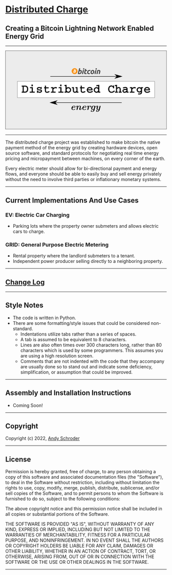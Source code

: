 [Distributed Charge](http://AndySchroder.com/DistributedCharge/)
================================================================
## Creating a Bitcoin Lightning Network Enabled Energy Grid ##
  
  
_______________________________________________________________________________

[![Simple Schematic](DistributedCharge-SimplestSchematic.png)](http://AndySchroder.com/DistributedCharge/)
_______________________________________________________________________________
  
  
The distributed charge project was established to make bitcoin the native payment method of the energy grid by creating hardware devices, open source software, and standard protocols for negotiating real time energy pricing and micropayment between machines, on every corner of the earth.

Every electric meter should allow for bi-directional payment and energy flows, and everyone should be able to easily buy and sell energy privately without the need to involve third parties or inflationary monetary systems. 
  
  
_______________________________________________________________________________

Current Implementations And Use Cases
-------------------------------------

### EV: Electric Car Charging
 - Parking lots where the property owner submeters and allows electric cars to charge.

### GRID: General Purpose Electric Metering
 - Rental property where the landlord submeters to a tenant.
 - Independent power producer selling directly to a neighboring property.
  
  
________________________________________________________________


[Change Log](CHANGES.md)
------------------------
  
  
________________________________________________________________


Style Notes
-----------

- The code is written in Python.
- There are some formatting/style issues that could be considered non-standard.
   - Indentations utilize tabs rather than a series of spaces.
   - A tab is assumed to be equivalent to 8 characters.
   - Lines are also often times over 300 characters long, rather than 80 characters which is used by some programmers. This assumes you are using a high resolution screen.
   - Comments that are not indented with the code that they accompany are usually done so to stand out and indicate some deficiency, simplification, or assumption that could be improved.
  
  
________________________________________________________________


Assembly and Installation Instructions
--------------------------------------

- Coming Soon!
  
  
________________________________________________________________


Copyright
---------

Copyright (c) 2022, [Andy Schroder](http://AndySchroder.com)
  
  
________________________________________________________________


License
-------

Permission is hereby granted, free of charge, to any person obtaining a copy of this software and associated documentation files (the "Software"), to deal in the Software without restriction, including without limitation the rights to use, copy, modify, merge, publish, distribute, sublicense, and/or sell copies of the Software, and to permit persons to whom the Software is furnished to do so, subject to the following conditions:

The above copyright notice and this permission notice shall be included in all copies or substantial portions of the Software.

THE SOFTWARE IS PROVIDED "AS IS", WITHOUT WARRANTY OF ANY KIND, EXPRESS OR IMPLIED, INCLUDING BUT NOT LIMITED TO THE WARRANTIES OF MERCHANTABILITY, FITNESS FOR A PARTICULAR PURPOSE, AND NONINFRINGEMENT. IN NO EVENT SHALL THE AUTHORS OR COPYRIGHT HOLDERS BE LIABLE FOR ANY CLAIM, DAMAGES OR OTHER LIABILITY, WHETHER IN AN ACTION OF CONTRACT, TORT, OR OTHERWISE, ARISING FROM, OUT OF OR IN CONNECTION WITH THE SOFTWARE OR THE USE OR OTHER DEALINGS IN THE SOFTWARE.
  
  
________________________________________________________________


